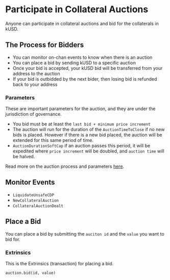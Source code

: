 # Participate in Collateral Auctions

Anyone can participate in collateral auctions and bid for the collaterals in kUSD.

## The Process for Bidders

* You can monitor on-chan events to know when there is an auction
* You can place a bid by sending kUSD to a specific auction
* Once your bid is accepted, your kUSD bid will be transferred from your address to the auction
* If your bid is outbidded by the next bider, then losing bid is refunded back to your address

### Parameters 

These are important parameters for the auction, and they are under the jurisdiction of governance. 

* You bid must be at least the `last bid + minimum price increment` 
* The auction will run for the duration of the `AuctionTimeToClose` if no new bids is placed. However if there is a new bid placed, the auction will be extended for this same period of time.
* `AuctionDurationSoftCap` if an auction passes this period, it will be expedited where `price increment` will be doubled, and `auction time` will be halved. 

Read more on the auction process and parameters [here](liquidation.md#liquidate-on-collateral-auction).

## Monitor Events

* `LiquidateUnsafeCDP`
* `NewCollateralAuction`
* `CollateralAuctionDealt` 

## Place a Bid

You can place a bid by submitting the `auciton id` and the `value` you want to bid for. 

### Extrinsics

This is the Extrinsics \(transaction\) for placing a bid.

```text
auction.bid(id, value)
```



